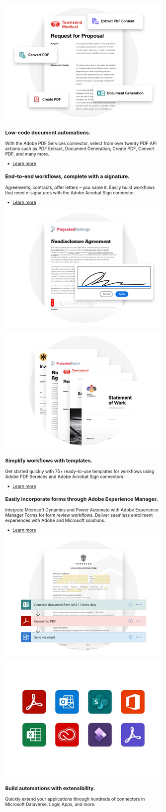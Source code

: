 <TextBlock slots="image, heading,text,buttons" theme="lightest" headerElementType="h2" variantsTypePrimary='secondary' variantStyleFill = "outline"  homeZigZag className="home-zigzag-comp-padding Adobe-PDF-Services-API ms-zigzag-cta-one zigzag-align"/>

![EMPTY_ALT](../../images/lowCode_Image_Desktop.jpg)

### Low-code document automations.

With the Adobe PDF Services connector, select from over twenty PDF API actions such as PDF Extract, Document Generation, Create PDF, Convert PDF, and many more.

- [Learn more](https://docs.microsoft.com/en-us/connectors/adobepdftools/)


<TextBlock slots="heading,text,buttons,image" theme="lightest" headerElementType="h2" variantsTypePrimary='secondary' variantStyleFill = "outline"   homeZigZag className="home-zigzag-comp-padding Adobe-PDF-Services-API ms-zigzag-cta-two zigzag-align"/>

### End-to-end workflows, complete with a signature.

Agreements, contracts, offer letters – you name it. Easily build workflows that need e-signatures with the Adobe Acrobat Sign connector.


- [Learn more](https://powerautomate.microsoft.com/en-us/connectors/details/shared_adobesign/adobe-sign)

![EMPTY_ALT](../../images/endToEnd_Image_Desktop.jpg)


<TextBlock slots="image, heading,text,buttons" theme="lightest" headerElementType="h2" variantsTypePrimary='secondary' variantStyleFill = "outline"  homeZigZag className="home-zigzag-comp-padding Adobe-PDF-Services-API ms-zigzag-cta-three zigzag-align"/>

![EMPTY_ALT](../../images/simplify_Image_Desktop.jpg)

### Simplify workflows with templates.

Get started quickly with 75+ ready-to-use templates for workflows using Adobe PDF Services and Adobe Acrobat Sign connectors.

- [Learn more](https://powerautomate.microsoft.com/en-US/connectors/details/shared_adobepdftools/adobe-pdf-services/)


<TextBlock slots="heading,text,buttons,image" theme="lightest" headerElementType="h2" variantsTypePrimary='secondary' variantStyleFill = "outline"  homeZigZag className="home-zigzag-comp-padding Adobe-PDF-Services-API ms-zigzag-cta-four zigzag-align"/>

### Easily incorporate forms through Adobe Experience Manager.

Integrate Microsoft Dynamics and Power Automate with Adobe Experience Manager Forms for form review workflows. Deliver seamless enrollment experiences with Adobe and Microsoft solutions.

- [Learn more](https://experienceleague.adobe.com/docs/experience-manager-cloud-service/content/forms/forms-microsoft-power-automate-integration.html)

![EMPTY_ALT](../../images/forms_Image_Desktop.jpg)


<TextBlock slots="image, heading,text" theme="lightest" headerElementType="h2" variantsTypePrimary='secondary' variantStyleFill = "outline"  homeZigZag className="home-zigzag-comp-padding Adobe-PDF-Services-API ms-zigzag-cta-five zigzag-align"/>

![EMPTY_ALT](../../images/api_Image_Desktop.jpg)

### Build automations with extensibility.

Quickly extend your applications through hundreds of connectors in Microsoft Dataverse, Logic Apps, and more.